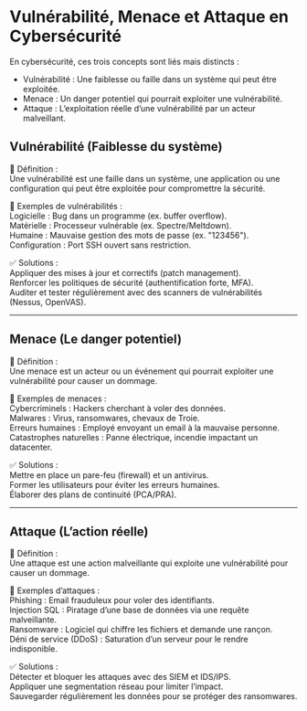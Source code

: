 # Vulnérabilité, Menace et Attaque en Cybersécurité

En cybersécurité, ces trois concepts sont liés mais distincts :
- Vulnérabilité : Une faiblesse ou faille dans un système qui peut être exploitée.
- Menace : Un danger potentiel qui pourrait exploiter une vulnérabilité.
- Attaque : L’exploitation réelle d’une vulnérabilité par un acteur malveillant.

<!-- tabs:start -->
## **Vulnérabilité (Faiblesse du système)**

📌 Définition :  
Une vulnérabilité est une faille dans un système, une application ou une configuration qui peut être exploitée pour compromettre la sécurité.  

🚨 Exemples de vulnérabilités :  
Logicielle : Bug dans un programme (ex. buffer overflow).  
Matérielle : Processeur vulnérable (ex. Spectre/Meltdown).  
Humaine : Mauvaise gestion des mots de passe (ex. "123456").  
Configuration : Port SSH ouvert sans restriction.  

✅ Solutions :  
Appliquer des mises à jour et correctifs (patch management).  
Renforcer les politiques de sécurité (authentification forte, MFA).  
Auditer et tester régulièrement avec des scanners de vulnérabilités (Nessus, OpenVAS).  

---
## **Menace (Le danger potentiel)**

📌 Définition :  
Une menace est un acteur ou un événement qui pourrait exploiter une vulnérabilité pour causer un dommage.  

🚨 Exemples de menaces :  
Cybercriminels : Hackers cherchant à voler des données.   
Malwares : Virus, ransomwares, chevaux de Troie.  
Erreurs humaines : Employé envoyant un email à la mauvaise personne.  
Catastrophes naturelles : Panne électrique, incendie impactant un datacenter.  

✅ Solutions :  
Mettre en place un pare-feu (firewall) et un antivirus.  
Former les utilisateurs pour éviter les erreurs humaines.  
Élaborer des plans de continuité (PCA/PRA).  

---
## **Attaque (L’action réelle)**

📌 Définition :  
Une attaque est une action malveillante qui exploite une vulnérabilité pour causer un dommage.  

🚨 Exemples d’attaques :  
Phishing : Email frauduleux pour voler des identifiants.  
Injection SQL : Piratage d’une base de données via une requête malveillante.  
Ransomware : Logiciel qui chiffre les fichiers et demande une rançon.  
Déni de service (DDoS) : Saturation d’un serveur pour le rendre indisponible.  

✅ Solutions :  
Détecter et bloquer les attaques avec des SIEM et IDS/IPS.  
Appliquer une segmentation réseau pour limiter l’impact.  
Sauvegarder régulièrement les données pour se protéger des ransomwares.  

<!-- tabs:end -->